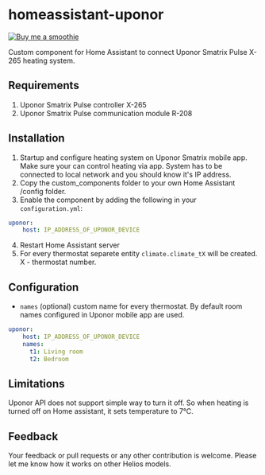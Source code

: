 # homeassistant-uponor

[![Buy me a smoothie](https://img.shields.io/badge/Buy%20me%20a-smoothie-blue?style=for-the-badge&logo=PAYPAL)](https://www.paypal.me/asev)

Custom component for Home Assistant to connect Uponor Smatrix Pulse X-265 heating system.

## Requirements

1. Uponor Smatrix Pulse controller X-265
2. Uponor Smatrix Pulse communication module R-208

## Installation

1. Startup and configure heating system on Uponor Smatrix mobile app. Make sure your can control heating via app. System has to be connected to local network and you should know it's IP address.
2. Copy the custom_components folder to your own Home Assistant /config folder.
3. Enable the component by adding the following in your `configuration.yml`:
```yaml
uponor:
    host: IP_ADDRESS_OF_UPONOR_DEVICE
```
4. Restart Home Assistant server
5. For every thermostat separete entity `climate.climate_tX` will be created. X - thermostat number.

## Configuration

- `names` (optional) custom name for every thermostat. By default room names configured in Uponor mobile app are used.

```yaml
uponor:
    host: IP_ADDRESS_OF_UPONOR_DEVICE
    names:
      t1: Living room
      t2: Bedroom
```

## Limitations

Uponor API does not support simple way to turn it off. So when heating is turned off on Home assistant, it sets temperature to 7℃.

## Feedback

Your feedback or pull requests or any other contribution is welcome. Please let me know how it works on other Helios models.
